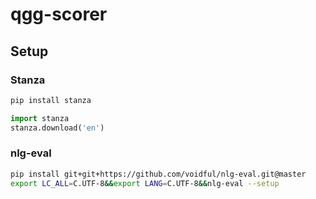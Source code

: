 # qgg-scorer
## Setup
### Stanza
```sh
pip install stanza
```
```python 
import stanza
stanza.download('en')
```
### nlg-eval
```sh
pip install git+git+https://github.com/voidful/nlg-eval.git@master
export LC_ALL=C.UTF-8&&export LANG=C.UTF-8&&nlg-eval --setup
```